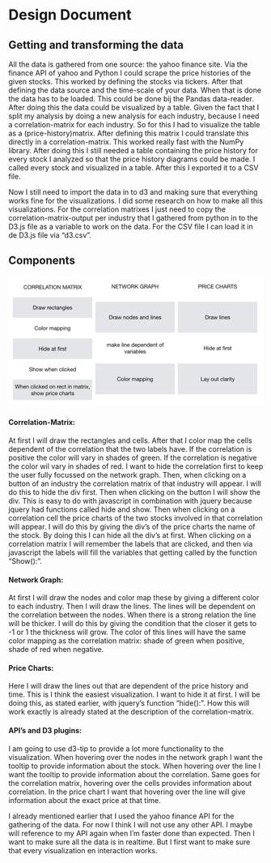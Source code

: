 
# Design Document
## Getting and transforming the data 

All the data is gathered from one source: the yahoo finance site. Via the finance API of yahoo and Python I could scrape the price histories of the given stocks. This worked by defining the stocks via tickers. After that defining the data source and the time-scale of your data. When that is done the data has to be loaded. This could be done bij the Pandas data-reader.  After doing this the data could be visualized by a table. 
Given the fact that I split my analysis by doing a new analysis for each industry, because I need a correlation-matrix for each industry. So for this I had to visualize the table as a (price-history)matrix. After defining this matrix I could translate this directly in a correlation-matrix. This worked really fast with the NumPy library. 
After doing this I still needed a table containing the price history for every stock I analyzed so that the price history diagrams could be made. I called every stock and visualized in a table. After this I exported it to a CSV file. <br />

Now I still need to import the data in to d3 and making sure that everything works fine for the visualizations. I did some research on how to make all this visualizations. For the correlation matrixes I just need to copy the correlation-matrix-output per industry that I gathered from python in to the D3.js file as a variable to work on the data. 
For the CSV file I can load it in de D3.js file via “d3.csv”. <br /> 


## Components
![](doc/Components.png)


#### Correlation-Matrix:
At first I will draw the rectangles and cells. After that I color map the cells dependent of the correlation that the two labels have. If the correlation is positive the color will vary in shades of green. If the correlation is negative the color wil vary in shades of red. I want to hide the correlation first to keep the user fully focussed on the network graph. Then, when clicking on a button of an industry the correlation matrix of that industry will appear. I will do this to hide the div first. Then when clicking on the button I will show the div. This is easy to do with javascript in combination with jquery because jquery had functions called hide and show. Then when clicking on a correlation cell the price charts of the two stocks involved in that correlation will appear. I will do this by giving the div’s of the price charts the name of the stock. By doing this I can hide all the div’s at first. When clicking on a correlation matrix I will remember the labels that are clicked, and then via javascript the labels will fill the variables that getting called by the function “Show():”. <br />

#### Network Graph: 
At first I will draw the nodes and color map these by giving a different color to each industry. Then I will draw the lines. The lines will be dependent on the correlation between the nodes. When there is a strong relation the line will be thicker. I will do this by giving the condition that the closer it gets to -1 or 1 the thickness will grow. The color of this lines will have the same color mapping as the correlation matrix: shade of green when positive, shade of red when negative. <br />

#### Price Charts:
Here I will draw the lines out that are dependent of the price history and time. This is I think the easiest visualization. I want to hide it at first. I will be doing this, as stated earlier, with jquery’s function “hide():”.  How this will work exactly is already stated at the description of the correlation-matrix. <br />

#### API’s and D3 plugins:
I am going to use d3-tip to provide a lot more functionality to the visualization. When hovering over the nodes in the network graph I want the tooltip to provide information about the stock. When hovering over the line I want the tooltip to provide information about the correlation. Same goes for the correlation matrix, hovering over the cells provides information about correlation. In the price chart I want that hovering over the line will give information about the exact price at that time. <br /> 

I already mentioned earlier that I used the yahoo finance API for the gathering of the data. For now I think I will not use any other API. I maybe will reference to my API again when I’m faster done than expected. Then I want to make sure all the data is in realtime. But I first want to make sure that every visualization en interaction works. 